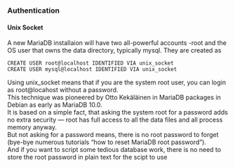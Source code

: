 ### Authentication
#### Unix Socket
A new MariaDB installaion will have two all-powerful accounts -root and the OS user that owns the data directory, typically mysql.
They are created as
```
CREATE USER root@localhost IDENTIFIED VIA unix_socket
CREATE USER mysql@localhost IDENTIFIED VIA unix_socket
```
Using unix_socket means that if you are the system root user, you can login as root@locahost without a password.  
This technique was pioneered by Otto Kekäläinen in MariaDB packages in Debian as early as MariaDB 10.0.  
It is based on a simple fact, that asking the system root for a password adds no extra security — root has full access to all the data files and all process memory anyway.  
But not asking for a password means, there is no root password to forget (bye-bye numerous tutorials “how to reset MariaDB root password”).  
And if you want to script some tedious database work, there is no need to store the root password in plain text for the scipt to use  
